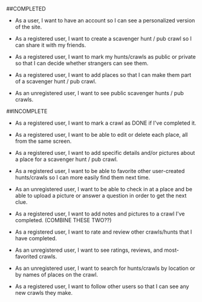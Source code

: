##COMPLETED

* As a user, I want to have an account so I can see a personalized version of the site.

* As a registered user, I want to create a scavenger hunt / pub crawl so I can share it with my friends.

* As a registered user, I want to mark my hunts/crawls as public or private so that I can decide whether strangers can see them.

* As a registered user, I want to add places so that I can make them part of a scavenger hunt / pub crawl.

* As an unregistered user, I want to see public scavenger hunts / pub crawls.


##INCOMPLETE
* As a registered user, I want to mark a crawl as DONE if I've completed it.

* As a registered user, I want to be able to edit or delete each place, all from the same screen.

* As a registered user, I want to add specific details and/or pictures about a place for a scavenger hunt / pub crawl.

* As a registered user, I want to be able to favorite other user-created hunts/crawls so I can more easily find them next time.


* As an unregistered user, I want to be able to check in at a place and be able to upload a picture or answer a question in order to get the next clue.

* As a registered user, I want to add notes and pictures to a crawl I've completed.
(COMBINE THESE TWO??)
* As a registered user, I want to rate and review other crawls/hunts that I have completed.

* As an unregistered user, I want to see ratings, reviews, and most-favorited crawls.

* As an unregistered user, I want to search for hunts/crawls by location or by names of places on the crawl.

* As a registered user, I want to follow other users so that I can see any new crawls they make.


